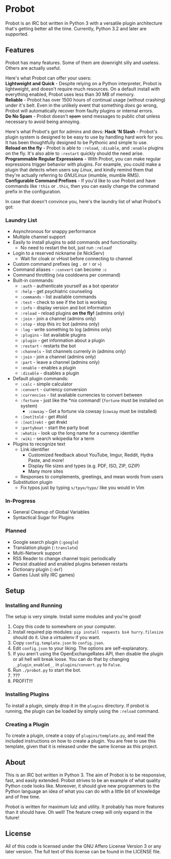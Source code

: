 Probot
======

Probot is an IRC bot written in Python 3 with a versatile plugin architecture
that's getting better all the time. Currently, Python 3.2 and later are supported.

Features
--------
Probot has many features. Some of them are downright silly and useless. Others
are actually useful.

Here's what Probot can offer your users:  
**Lightweight and Quick** - Despite relying on a Python interpreter, Probot is
lightweight, and doesn't require much resources. On a default install with everything
enabled, Probot uses less than 30 MB of memory.  
**Reliable** - Probot has over 1500 hours of continual usage (without crashing) under
it's belt. Even in the unlikely event that something *does* go wrong, Probot will
automatically recover from faulty plugins or internal errors.  
**Do No Spam** - Probot doesn't ~~spam~~ send messages to public chat unless
necessary to avoid being annoying.

Here's what Probot's got for admins and devs:
**Hack 'N Slash** - Probot's plugin system is designed to be easy to use by handling
hard work for you. It has been thoughtfully designed to be Pythonic and simple
to use.  
**Reload on the fly** - Probot is able to `:reload`, `:disable`, and `:enable` plugins
on the fly. It's also able to `:restart` quickly should the need arise.  
**Programmable Regular Expressions** - With Probot, you can make regular expressions trigger
behavior with plugins. For example, you could make a plugin that detects when users say
*Linux*, and kindly remind them that they're actually referring to *GNU/Linux* (mumble,
mumble RMS).  
**Configurable Command Prefixes** - If you'd like to use Probot and have commands like `!this`
or `.this`, then you can easily change the command prefix in the configuration.

In case that doesn't convince you, here's the laundry list of what Probot's got:

### Laundry List
- Asynchronous for snappy performance
- Multiple channel support
- Easily to install plugins to add commands and functionality.
    - No need to restart the bot, just run `:reload`!
- Login to a reserved nickname (ie NickServ)
    - Wait for cloak or vHost before connecting to channel
- Custom command prefixes (eg `.` or `!` or `>`)
- Command aliases - `:convert` can become `:c`
- Command throttling (via cooldowns per command)
- Built-in commands:
    - `:auth` - authenticate yourself as a bot operator
    - `:help` - get psychiatric counseling
    - `:commands` - list available commands
    - `:test` - check to see if the bot is working
    - `:info` - display version and bot information
    - `:reload` - reload plugins **on the fly!** (admins only)
    - `:join` - join a channel (admins only)
    - `:stop` - stop this irc bot (admins only)
    - `:log` - write something to log (admins only)
    - `:plugins` - list available plugins
    - `:plugin` - get information about a plugin
    - `:restart` - restarts the bot
    - `:channels` - list channels currenly in (admins only)
    - `:join` - join a channel (admins only)
    - `:part` - leave a channel (admins only)
    - `:enable` - enables a plugin
    - `:disable` - disables a plugin
- Default plugin commands:
    - `:calc` - simple calculator
    - `:convert` - currency conversion
    - `:currencies` - list available currencies to convert between
    - `:fortune` - just like the \*nix command! (`fortune` must be installed on system)
        - `:cowsay` - Get a fortune via cowsay (`cowsay` must be installed)
    - `:[not]told` - get #told
    - `:[not]rekt` - get #rekt
    - `:partyboat` - start the party boat
    - `:whatis` - look up the long name for a currency identifier
    - `:wiki` - search wikipedia for a term
- Plugins to recognize text
    - Link identifier
        - Customized feedback about YouTube, Imgur, Reddit, Hydra Paste, and
          more!
        - Display file sizes and types (e.g. PDF, ISO, ZIP, GZIP)
        - Many more sites
    - Responses to complements, greetings, and mean words from users
- Substitution plugin
    - Fix typos just by typing `s/tpyo/typo/` like you would in Vim

### In-Progress
- General Cleanup of Global Variables
- Syntactical Sugar for Plugins

### Planned
- Google search plugin (`:google`)
- Translation plugin (`:translate`)
- Multi-Network support
- RSS Reader to change channel topic periodically
- Persist disabled and enabled plugins between restarts
- Dictionary plugin (`:def`)
- Games (Just silly IRC games)

Setup
-----

### Installing and Running
The setup is very simple. Install some modules and you're good!

1. Copy this code to somewhere on your computer.
2. Install required pip modules: `pip install requests bs4 hurry.filesize` should
do it. Use a virtualenv if you want.
3. Copy `config.template.json` to `config.json`.
4. Edit `config.json` to your liking. The options are self-explanatory.
5. If you aren't using the OpenExchangeRates API, then disable the plugin or all hell
will break loose. You can do that by changing `__plugin_enabled__` in `plugins/convert.py`
to `False`.
6. Run `./probot.py` to start the bot.
7. ???
8. PROFIT!!!

### Installing Plugins
To install a plugin, simply drop it in the `plugins` directory. If probot is running,
the plugin can be loaded by simply using the `:reload` command.

### Creating a Plugin
To create a plugin, create a copy of `plugins/template.py`, and read the included
instructions on how to create a plugin.  You are free to use this template, given that
it is released under the same license as this project.

About
-----
This is an IRC bot written in Python 3.
The aim of Probot is to be responsive, fast, and easily extended.  Probot strives
to be an example of what quality Python code looks like.  Moreover, it should give 
new programmers to the Python language an idea of what you can do with a little
bit of knowledge and of free time.

Probot is written for maximum lulz and utility.  It probably has more features
than it should have. Oh well! The feature creep will only expand in the future!


License
-------
All of this code is licensed under the GNU Affero License Version 3 or any later
version. The full text of this license can be found in the LICENSE file.
